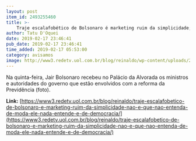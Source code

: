 ```yaml
---
layout: post
item_id: 2493255460
title: >-
    Traje escalafobético de Bolsonaro é marketing ruim da simplicidade; não é que não entenda de moda: ele nada entende é de democracia
author: Tatu D'Oquei
date: 2019-02-17 23:46:41
pub_date: 2019-02-17 23:46:41
time_added: 2019-02-17 05:53:00
category: avisamos
image: http://www3.redetv.uol.com.br/blog/reinaldo/wp-content/uploads/2019/02/traje-escalafobetico-de-bolsonaro-e-marketing-ruim-da-simplicidade-nao-e-que-nao-entenda-de-moda-ele-nada-entende-e-de-democracia.jpg
---
```


Na quinta-feira, Jair Bolsonaro recebeu no Palácio da Alvorada os ministros e autoridades do governo que estão envolvidos com a reforma da Previdência (foto).

**Link:** [https://www3.redetv.uol.com.br/blog/reinaldo/traje-escalafobetico-de-bolsonaro-e-marketing-ruim-da-simplicidade-nao-e-que-nao-entenda-de-moda-ele-nada-entende-e-de-democracia/](https://www3.redetv.uol.com.br/blog/reinaldo/traje-escalafobetico-de-bolsonaro-e-marketing-ruim-da-simplicidade-nao-e-que-nao-entenda-de-moda-ele-nada-entende-e-de-democracia/)

